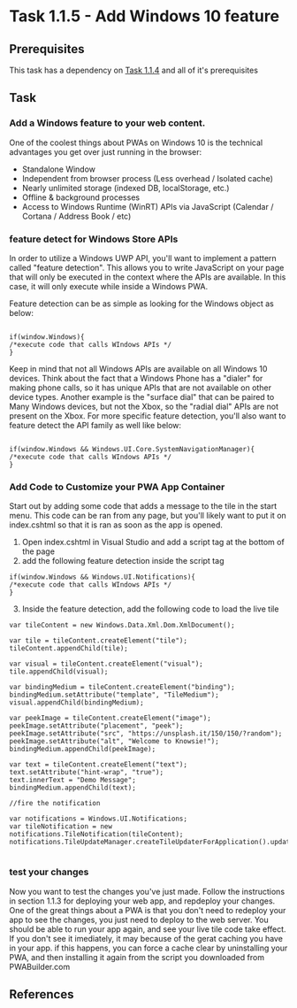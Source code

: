 # Task 1.1.5 - Add Windows 10 feature

## Prerequisites 

This task has a dependency on [Task 1.1.4](114_Test_App.md) and all of it's prerequisites

## Task 

### Add a Windows feature to your web content.
 One of the coolest things about PWAs on Windows 10 is the technical advantages you get over just running in the browser:

- Standalone Window
- Independent from browser process (Less overhead / Isolated cache)
- Nearly unlimited storage (indexed DB, localStorage, etc.)
- Offline & background processes
- Access to Windows Runtime (WinRT) APIs via JavaScript (Calendar / Cortana / Address Book / etc)


### feature detect for Windows Store APIs
In order to utilize a Windows UWP API, you'll want to implement a pattern called "feature detection".  This allows you to write JavaScript on your page that will only be executed in the context where the APIs are available.  In this case, it will only execute while inside a Windows PWA.
  
Feature detection can be as simple as looking for the Windows object as below:

```

if(window.Windows){
/*execute code that calls WIndows APIs */
}

```

Keep in mind that not all Windows APIs are available on all Windows 10 devices.  Think about the fact that a Windows Phone has a "dialer" for making phone calls, so it has unique APIs that are not available on other device types.  Another example is the "surface dial" that can be paired to Many Windows devices, but not the Xbox, so the "radial dial" APIs are not present on the Xbox.  For more specific feature detection, you'll also want to feature detect the API family as well like below:

```

if(window.Windows && Windows.UI.Core.SystemNavigationManager){
/*execute code that calls WIndows APIs */
}

```


### Add Code to Customize your PWA App Container
Start out by adding some code that adds a message to the tile in the start menu.  This code can be ran from any page, but you'll likely want to put it on index.cshtml so that it is ran as soon as the app is opened. 

1. Open index.cshtml in Visual Studio and add a script tag at the bottom of the page
2. add the following feature detection inside the script tag

```
if(window.Windows && Windows.UI.Notifications){
/*execute code that calls WIndows APIs */
}

```

3. Inside the feature detection, add the following code to load the live tile

```
var tileContent = new Windows.Data.Xml.Dom.XmlDocument();
 
var tile = tileContent.createElement("tile");
tileContent.appendChild(tile);
 
var visual = tileContent.createElement("visual");
tile.appendChild(visual);
 
var bindingMedium = tileContent.createElement("binding");
bindingMedium.setAttribute("template", "TileMedium");
visual.appendChild(bindingMedium);
 
var peekImage = tileContent.createElement("image");
peekImage.setAttribute("placement", "peek");
peekImage.setAttribute("src", "https://unsplash.it/150/150/?random");
peekImage.setAttribute("alt", "Welcome to Knowsie!");
bindingMedium.appendChild(peekImage);
 
var text = tileContent.createElement("text");
text.setAttribute("hint-wrap", "true");
text.innerText = "Demo Message";
bindingMedium.appendChild(text);

//fire the notification

var notifications = Windows.UI.Notifications;
var tileNotification = new notifications.TileNotification(tileContent);
notifications.TileUpdateManager.createTileUpdaterForApplication().update(tileNotification);


```


### test your changes
Now you want to test the changes you've just made.  Follow the instructions in section 1.1.3 for deploying your web app, and repdeploy your changes.  One of the great things about a PWA is that you don't need to redeploy your app to see the changes, you just need to deploy to the web server.  You should be able to run your app again, and see your live tile code take effect.  If you don't see it imediately, it may because of the gerat caching you have in your app.  if this happens, you can force a cache clear by uninstalling your PWA, and then installing it again from the script you downloaded from PWABuilder.com


## References







